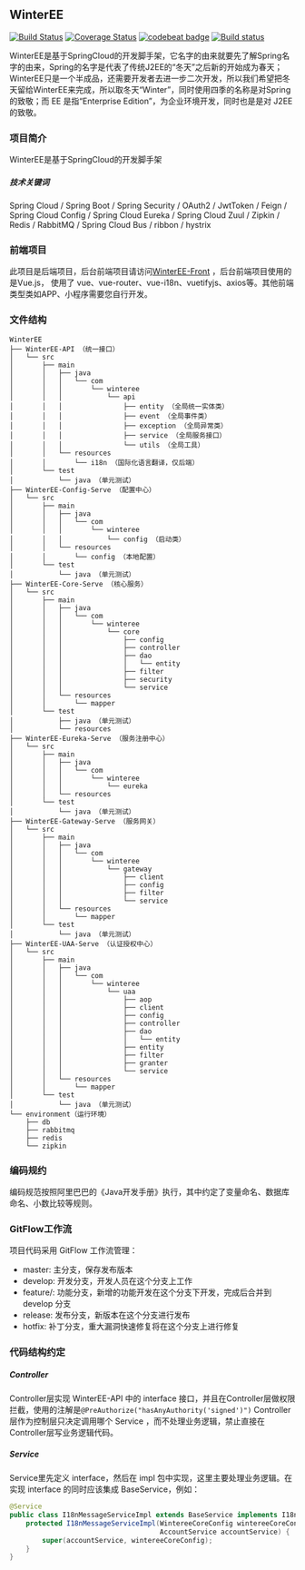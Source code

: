 ## WinterEE
[![Build Status](https://travis-ci.org/renfei-net/WinterEE.svg?branch=master)](https://travis-ci.org/renfei-net/WinterEE)
[![Coverage Status](https://coveralls.io/repos/github/renfei-net/WinterEE/badge.svg?branch=master)](https://coveralls.io/github/renfei-net/WinterEE?branch=master)
[![codebeat badge](https://codebeat.co/badges/c9071c17-7646-4790-831f-d57ec130efd5)](https://codebeat.co/projects/github-com-renfei-net-winteree-master)
[![Build status](https://ci.appveyor.com/api/projects/status/7nnjlgf4a7cppn9f/branch/master?svg=true)](https://ci.appveyor.com/project/NeilRen/winteree/branch/master)

WinterEE是基于SpringCloud的开发脚手架，它名字的由来就要先了解Spring名字的由来，Spring的名字是代表了传统J2EE的“冬天”之后新的开始成为春天；WinterEE只是一个半成品，还需要开发者去进一步二次开发，所以我们希望把冬天留给WinterEE来完成，所以取冬天“Winter”，同时使用四季的名称是对Spring的致敬；而 EE 是指“Enterprise Edition”，为企业环境开发，同时也是是对 J2EE 的致敬。

### 项目简介
WinterEE是基于SpringCloud的开发脚手架
##### 技术关键词
Spring Cloud / Spring Boot / Spring Security / OAuth2 / JwtToken / Feign / Spring Cloud Config / Spring Cloud Eureka / 
Spring Cloud Zuul / Zipkin / Redis / RabbitMQ / Spring Cloud Bus / ribbon / hystrix

### 前端项目
此项目是后端项目，后台前端项目请访问[WinterEE-Front](https://github.com/renfei-net/WinterEE-Front) ，后台前端项目使用的是Vue.js，
使用了 vue、vue-router、vue-i18n、vuetifyjs、axios等。其他前端类型类如APP、小程序需要您自行开发。

### 文件结构
```
WinterEE
├── WinterEE-API （统一接口）
│   └── src
│       ├── main
│       │   ├── java
│       │   │   └── com
│       │   │       └── winteree
│       │   │           └── api
│       │   │               ├── entity （全局统一实体类）
│       │   │               ├── event （全局事件类）
│       │   │               ├── exception （全局异常类）
│       │   │               ├── service （全局服务接口）
│       │   │               └── utils （全局工具）
│       │   └── resources
│       │       └── i18n （国际化语言翻译，仅后端）
│       └── test
│           └── java （单元测试）
├── WinterEE-Config-Serve （配置中心）
│   └── src
│       ├── main
│       │   ├── java
│       │   │   └── com
│       │   │       └── winteree
│       │   │           └── config （启动类）
│       │   └── resources
│       │       └── config （本地配置）
│       └── test
│           └── java （单元测试）
├── WinterEE-Core-Serve （核心服务）
│   └── src
│       ├── main
│       │   ├── java
│       │   │   └── com
│       │   │       └── winteree
│       │   │           └── core
│       │   │               ├── config
│       │   │               ├── controller
│       │   │               ├── dao
│       │   │               │   └── entity
│       │   │               ├── filter
│       │   │               ├── security
│       │   │               └── service
│       │   └── resources
│       │       └── mapper
│       └── test
│           ├── java （单元测试）
│           └── resources
├── WinterEE-Eureka-Serve （服务注册中心）
│   └── src
│       ├── main
│       │   ├── java
│       │   │   └── com
│       │   │       └── winteree
│       │   │           └── eureka
│       │   └── resources
│       └── test
│           └── java （单元测试）
├── WinterEE-Gateway-Serve （服务网关）
│   └── src
│       ├── main
│       │   ├── java
│       │   │   └── com
│       │   │       └── winteree
│       │   │           └── gateway
│       │   │               ├── client
│       │   │               ├── config
│       │   │               ├── filter
│       │   │               └── service
│       │   └── resources
│       │       └── mapper
│       └── test
│           └── java （单元测试）
├── WinterEE-UAA-Serve （认证授权中心）
│   └── src
│       ├── main
│       │   ├── java
│       │   │   └── com
│       │   │       └── winteree
│       │   │           └── uaa
│       │   │               ├── aop
│       │   │               ├── client
│       │   │               ├── config
│       │   │               ├── controller
│       │   │               ├── dao
│       │   │               │   └── entity
│       │   │               ├── entity
│       │   │               ├── filter
│       │   │               ├── granter
│       │   │               └── service
│       │   └── resources
│       │       └── mapper
│       └── test
│           └── java （单元测试）
└── environment（运行环境）
    ├── db
    ├── rabbitmq
    ├── redis
    └── zipkin
```
### 编码规约
编码规范按照阿里巴巴的《Java开发手册》执行，其中约定了变量命名、数据库命名、小数比较等规则。
### GitFlow工作流
项目代码采用 GitFlow 工作流管理：
* master: 主分支，保存发布版本
* develop: 开发分支，开发人员在这个分支上工作
* feature/: 功能分支，新增的功能开发在这个分支下开发，完成后合并到 develop 分支
* release: 发布分支，新版本在这个分支进行发布
* hotfix: 补丁分支，重大漏洞快速修复将在这个分支上进行修复

### 代码结构约定
##### Controller
Controller层实现 WinterEE-API 中的 interface 接口，并且在Controller层做权限拦截，使用的注解是```@PreAuthorize("hasAnyAuthority('signed')")```
Controller层作为控制层只决定调用哪个 Service ，而不处理业务逻辑，禁止直接在Controller层写业务逻辑代码。
##### Service
Service里先定义 interface，然后在 impl 包中实现，这里主要处理业务逻辑。在实现 interface 的同时应该集成 BaseService，例如：
```java
@Service
public class I18nMessageServiceImpl extends BaseService implements I18nMessageService {
    protected I18nMessageServiceImpl(WintereeCoreConfig wintereeCoreConfig,
                                     AccountService accountService) {
        super(accountService, wintereeCoreConfig);
    }
}
```